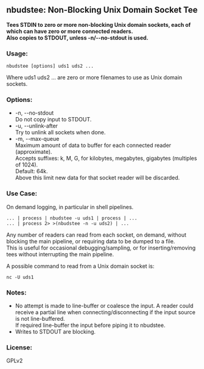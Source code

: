 ## nbudstee: Non-Blocking Unix Domain Socket Tee

**Tees STDIN to zero or more non-blocking Unix domain sockets, each of which can have zero or more connected readers.**  
**Also copies to STDOUT, unless -n/--no-stdout is used.**

### Usage:

    nbudstee [options] uds1 uds2 ...

Where uds1 uds2 ... are zero or more filenames to use as Unix domain sockets.

### Options:
* -n, --no-stdout  
  Do not copy input to STDOUT.  
* -u, --unlink-after  
  Try to unlink all sockets when done.  
* -m, --max-queue <bytes>  
  Maximum amount of data to buffer for each connected reader (approximate).  
  Accepts suffixes: k, M, G, for kilobytes, megabytes, gigabytes (multiples of 1024).  
  Default: 64k.  
  Above this limit new data for that socket reader will be discarded.

### Use Case:
On demand logging, in particular in shell pipelines.

    ... | process | nbudstee -u uds1 | process | ...
    ... | process 2> >(nbudstee -n -u uds2) | ...

Any number of readers can read from each socket, on demand, without blocking the main pipeline, or requiring data to be dumped to a file.  
This is useful for occasional debugging/sampling, or for inserting/removing tees without interrupting the main pipeline.

A possible command to read from a Unix domain socket is:

    nc -U uds1

### Notes:
* No attempt is made to line-buffer or coalesce the input.
  A reader could receive a partial line when connecting/disconnecting if the input source is not line-buffered.  
  If required line-buffer the input before piping it to nbudstee.
* Writes to STDOUT are blocking.


### License:
GPLv2
